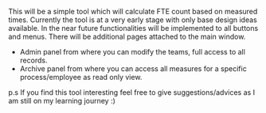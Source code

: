 This will be a simple tool which will calculate FTE count based on measured times.
Currently the tool is at a very early stage with only base design ideas available.
In the near future functionalities will be implemented to all buttons and menus.
There will be additional pages attached to the main window.
  - Admin panel from where you can modify the teams, full access to all records.
  - Archive panel from where you can access all measures for a specific process/employee as read only view.

p.s If you find this tool interesting feel free to give suggestions/advices as I am still on my learning journey :)
